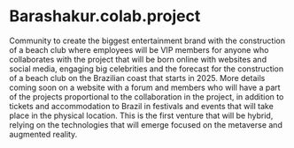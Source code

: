 # Barashakur.colab.project
Community to create the biggest entertainment brand with the construction of a beach club where employees will be VIP members
for anyone who collaborates with the project that will be born online with websites and social media, engaging big celebrities and the forecast for the construction of a beach club on the Brazilian coast that starts in 2025.
More details coming soon on a website with a forum and members who will have a part of the projects proportional to the collaboration in the project, in addition to tickets and accommodation to Brazil in festivals and events that will take place in the physical location.
This is the first venture that will be hybrid, relying on the technologies that will emerge focused on the metaverse and augmented reality.
